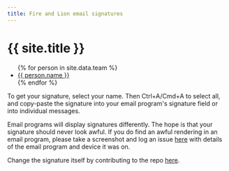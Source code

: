 ```yaml
---
title: Fire and Lion email signatures
---
```


# {{ site.title }}

<ul>
{% for person in site.data.team %}
	<li><a href="{{ person.file }}.html">{{ person.name }}</a></li>
{% endfor %}
</ul>

To get your signature, select your name. Then Ctrl+A/Cmd+A to select all, and copy-paste the signature into your email program's signature field or into individual messages.

Email programs will display signatures differently. The hope is that your signature should never look awful. If you do find an awful rendering in an email program, please take a screenshot and log an issue [here](https://github.com/fireandlion/signatures/issues) with details of the email program and device it was on.

Change the signature itself by contributing to the repo [here](https://github.com/fireandlion/signatures).
